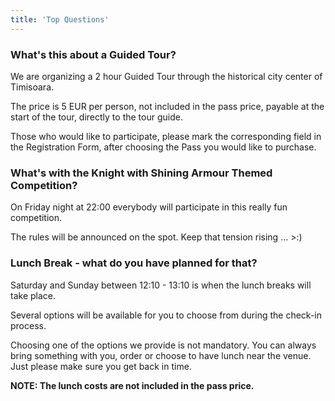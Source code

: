 ```yaml
---
title: 'Top Questions'
---
```


### What's this about a Guided Tour?

We are organizing a 2 hour Guided Tour through the historical city center of Timisoara.

The price is 5 EUR per person, not included in the pass price, payable at the start of the tour, directly to the tour guide.

Those who would like to participate, please mark the corresponding field in the Registration Form, after choosing the Pass you would like to purchase.

### What's with the Knight with Shining Armour Themed Competition?

On Friday night at 22:00 everybody will participate in this really fun competition. 

The rules will be announced on the spot. Keep that tension rising ... >:)

### Lunch Break - what do you have planned for that?

Saturday and Sunday between 12:10 - 13:10 is when the lunch breaks will take place.

Several options will be available for you to choose from during the check-in process. 

Choosing one of the options we provide is not mandatory. You can always bring something with you, order or choose to have lunch near the venue. Just please make sure you get back in time.

**NOTE: The lunch costs are not included in the pass price.**
